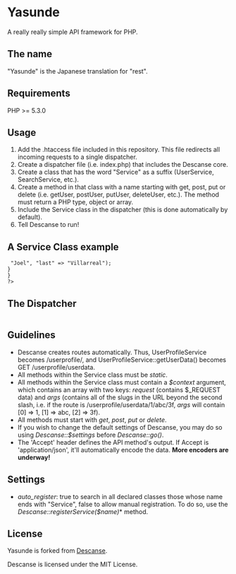 Yasunde
========

A really really simple API framework for PHP.

## The name

"Yasunde" is the Japanese translation for "rest".

## Requirements

PHP >= 5.3.0

## Usage

1. Add the .htaccess file included in this repository. This file redirects all incoming requests to a single dispatcher.
2. Create a dispatcher file (i.e. index.php) that includes the Descanse core.
3. Create a class that has the word "Service" as a suffix (UserService, SearchService, etc.).
4. Create a method in that class with a name starting with get, post, put or delete (i.e. getUser, postUser, putUser, deleteUser, etc.). The method must return a PHP type, object or array.
5. Include the Service class in the dispatcher (this is done automatically by default).
6. Tell Descanse to run!

## A Service Class example

<code><pre><?php
// user.php
class UserService {
  public static function getName($context) {
    return array("first" => "Joel", "last" => "Villarreal");
  }
}
?>
</pre></code>

## The Dispatcher

<code><pre><?php
require "descanse.php";
require "user.php";
Descanse::go();
?></pre></code>

## Guidelines

- Descanse creates routes automatically. Thus, UserProfileService becomes /userprofile/, and UserProfileService::getUserData() becomes GET /userprofile/userdata.
- All methods within the Service class must be *static*.
- All methods within the Service class must contain a *$context* argument, which contains an array with two keys: *request* (contains $_REQUEST data) and *args* (contains all of the slugs in the URL beyond the second slash, i.e. if the route is /userprofile/userdata/1/abc/3f, *args* will contain [0] => 1, [1] => abc, [2] => 3f).
- All methods must start with *get*, *post*, *put* or *delete*.
- If you wish to change the default settings of Descanse, you may do so using *Descanse::$settings* before *Descanse::go()*.
- The 'Accept' header defines the API method's output. If Accept is 'application/json', it'll automatically encode the data. **More encoders are underway!**

## Settings

- *auto_register*: true to search in all declared classes those whose name ends with "Service", false to allow manual registration. To do so, use the *Descanse::registerService($name)** method.

## License
Yasunde is forked from [Descanse](https://github.com/joelalejandro/Descanse).

Descanse is licensed under the MIT License.
